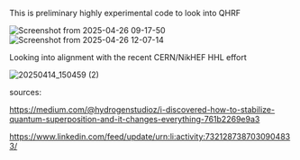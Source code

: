 This is preliminary highly experimental code to look into QHRF



![Screenshot from 2025-04-26 09-17-50](https://github.com/user-attachments/assets/b87db082-c15a-4e78-b3fe-01e4c6c05854)
![Screenshot from 2025-04-26 12-07-14](https://github.com/user-attachments/assets/5e2f9ab6-9d6d-42cf-980b-48e71923ed72)


Looking into alignment with the recent CERN/NikHEF HHL effort


![20250414_150459 (2)](https://github.com/user-attachments/assets/efe6bb9c-8e4e-4a73-b5ba-92c362ce3352)


sources: 

https://medium.com/@hydrogenstudioz/i-discovered-how-to-stabilize-quantum-superposition-and-it-changes-everything-761b2269e9a3

https://www.linkedin.com/feed/update/urn:li:activity:7321287387030904833/
